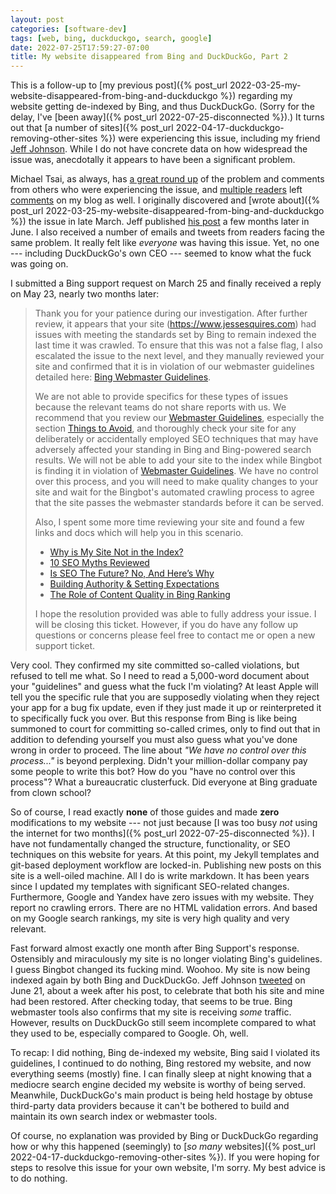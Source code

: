 ```yaml
---
layout: post
categories: [software-dev]
tags: [web, bing, duckduckgo, search, google]
date: 2022-07-25T17:59:27-07:00
title: My website disappeared from Bing and DuckDuckGo, Part 2
---
```


This is a follow-up to [my previous post]({% post_url 2022-03-25-my-website-disappeared-from-bing-and-duckduckgo %}) regarding my website getting de-indexed by Bing, and thus DuckDuckGo. (Sorry for the delay, I've [been away]({% post_url 2022-07-25-disconnected %}).) It turns out that [a number of sites]({% post_url 2022-04-17-duckduckgo-removing-other-sites %}) were experiencing this issue, including my friend [Jeff Johnson](https://lapcatsoftware.com/articles/bing.html). While I do not have concrete data on how widespread the issue was, anecdotally it appears to have been a significant problem.

<!--excerpt-->

Michael Tsai, as always, has [a great round up](https://mjtsai.com/blog/2022/06/20/removed-from-bing-and-duckduckgo/) of the problem and comments from others who were experiencing the issue, and [multiple readers](https://github.com/jessesquires/jessesquires.com/issues/163) left [comments](https://github.com/jessesquires/jessesquires.com/issues/165) on my blog as well. I originally discovered and [wrote about]({% post_url 2022-03-25-my-website-disappeared-from-bing-and-duckduckgo %}) the issue in late March. Jeff published [his post](https://lapcatsoftware.com/articles/bing.html) a few months later in June. I also received a number of emails and tweets from readers facing the same problem. It really felt like _everyone_ was having this issue. Yet, no one --- including DuckDuckGo's own CEO --- seemed to know what the fuck was going on.

I submitted a Bing support request on March 25 and finally received a reply on May 23, nearly two months later:

> Thank you for your patience during our investigation. After further review, it appears that your site (https://www.jessesquires.com) had issues with meeting the standards set by Bing to remain indexed the last time it was crawled. To ensure that this was not a false flag, I also escalated the issue to the next level, and they manually reviewed your site and confirmed that it is in violation of our webmaster guidelines detailed here: [Bing Webmaster Guidelines](https://www.bing.com/webmasters/help/webmasters-guidelines-30fba23a).
>
> We are not able to provide specifics for these types of issues because the relevant teams do not share reports with us. We recommend that you review our [Webmaster Guidelines](https://www.bing.com/webmasters/help/webmasters-guidelines-30fba23a), especially the section [Things to Avoid](https://www.bing.com/webmasters/help/webmasters-guidelines-30fba23a#avoid), and thoroughly check your site for any deliberately or accidentally employed SEO techniques that may have adversely affected your standing in Bing and Bing-powered search results. We will not be able to add your site to the index while Bingbot is finding it in violation of [Webmaster Guidelines](https://www.bing.com/webmasters/help/webmasters-guidelines-30fba23a). We have no control over this process, and you will need to make quality changes to your site and wait for the Bingbot's automated crawling process to agree that the site passes the webmaster standards before it can be served.
>
> Also, I spent some more time reviewing your site and found a few links and docs which will help you in this scenario.
> - [Why is My Site Not in the Index?](https://www.bing.com/webmasters/help/why-is-my-site-not-in-the-index-2141dfab)
> - [10 SEO Myths Reviewed](https://blogs.bing.com/webmaster/2014/05/09/10-seo-myths-reviewed)
> - [Is SEO The Future? No, And Here’s Why](https://blogs.bing.com/webmaster/2014/04/24/is-seo-the-future-no-and-heres-why)
> - [Building Authority & Setting Expectations](https://blogs.bing.com/webmaster/2014/10/17/building-authority-setting-expectations)
> - [The Role of Content Quality in Bing Ranking](https://blogs.bing.com/search-quality-insights/2014/12/08/the-role-of-content-quality-in-bing-ranking/)
>
> I hope the resolution provided was able to fully address your issue. I will be closing this ticket. However, if you do have any follow up questions or concerns please feel free to contact me or open a new support ticket.

Very cool. They confirmed my site committed so-called violations, but refused to tell me what. So I need to read a 5,000-word document about your "guidelines" and guess what the fuck I'm violating? At least Apple will tell you the specific rule that you are supposedly violating when they reject your app for a bug fix update, even if they just made it up or reinterpreted it to specifically fuck you over. But this response from Bing is like being summoned to court for committing so-called crimes, only to find out that in addition to defending yourself you must also guess what you've done wrong in order to proceed. The line about _"We have no control over this process..."_ is beyond perplexing. Didn't your million-dollar company pay some people to write this bot? How do you "have no control over this process"? What a bureaucratic clusterfuck. Did everyone at Bing graduate from clown school?

So of course, I read exactly **none** of those guides and made **zero** modifications to my website --- not just because [I was too busy _not_ using the internet for two months]({% post_url 2022-07-25-disconnected %}). I have not fundamentally changed the structure, functionality, or SEO techniques on this website for years. At this point, my Jekyll templates and git-based deployment workflow are locked-in. Publishing new posts on this site is a well-oiled machine. All I do is write markdown. It has been years since I updated my templates with significant SEO-related changes. Furthermore, Google and Yandex have zero issues with my website. They report no crawling errors. There are no HTML validation errors. And based on my Google search rankings, my site is very high quality and very relevant.

Fast forward almost exactly one month after Bing Support's response. Ostensibly and miraculously my site is no longer violating Bing's guidelines. I guess Bingbot changed its fucking mind. Woohoo. My site is now being indexed again by both Bing and DuckDuckGo. Jeff Johnson [tweeted](https://twitter.com/lapcatsoftware/status/1539451135341338626) on June 21, about a week after his post, to celebrate that both his site and mine had been restored. After checking today, that seems to be true. Bing webmaster tools also confirms that my site is receiving _some_ traffic. However, results on DuckDuckGo still seem incomplete compared to what they used to be, especially compared to Google. Oh, well.

To recap: I did nothing, Bing de-indexed my website, Bing said I violated its guidelines, I continued to do nothing, Bing restored my website, and now everything seems (mostly) fine. I can finally sleep at night knowing that a mediocre search engine decided my website is worthy of being served. Meanwhile, DuckDuckGo's main product is being held hostage by obtuse third-party data providers because it can't be bothered to build and maintain its own search index or webmaster tools.

 Of course, no explanation was provided by Bing or DuckDuckGo regarding how or why this happened (seemingly) to [_so many_ websites]({% post_url 2022-04-17-duckduckgo-removing-other-sites %}). If you were hoping for steps to resolve this issue for your own website, I'm sorry. My best advice is to do nothing.
